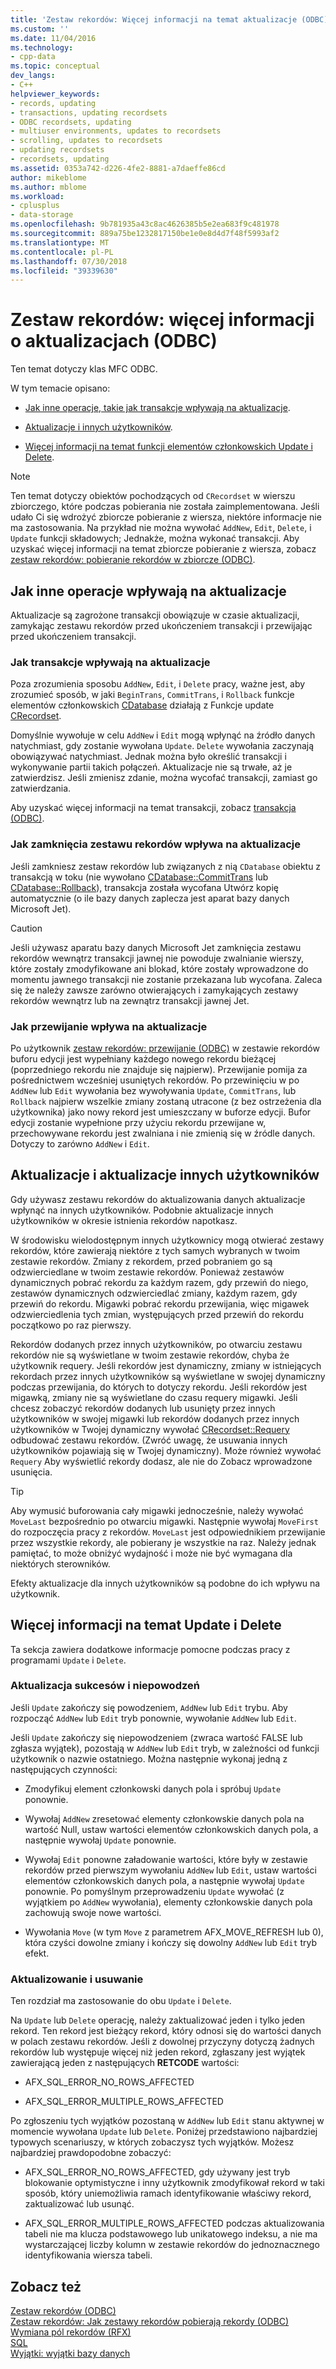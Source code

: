 ```yaml
---
title: 'Zestaw rekordów: Więcej informacji na temat aktualizacje (ODBC) | Dokumentacja firmy Microsoft'
ms.custom: ''
ms.date: 11/04/2016
ms.technology:
- cpp-data
ms.topic: conceptual
dev_langs:
- C++
helpviewer_keywords:
- records, updating
- transactions, updating recordsets
- ODBC recordsets, updating
- multiuser environments, updates to recordsets
- scrolling, updates to recordsets
- updating recordsets
- recordsets, updating
ms.assetid: 0353a742-d226-4fe2-8881-a7daeffe86cd
author: mikeblome
ms.author: mblome
ms.workload:
- cplusplus
- data-storage
ms.openlocfilehash: 9b781935a43c8ac4626385b5e2ea683f9c481978
ms.sourcegitcommit: 889a75be1232817150be1e0e8d4d7f48f5993af2
ms.translationtype: MT
ms.contentlocale: pl-PL
ms.lasthandoff: 07/30/2018
ms.locfileid: "39339630"
---
```

# <a name="recordset-more-about-updates-odbc"></a>Zestaw rekordów: więcej informacji o aktualizacjach (ODBC)
Ten temat dotyczy klas MFC ODBC.  
  
 W tym temacie opisano:  
  
-   [Jak inne operacje, takie jak transakcje wpływają na aktualizacje](#_core_how_transactions_affect_updates).  
  
-   [Aktualizacje i innych użytkowników](#_core_your_updates_and_the_updates_of_other_users).  
  
-   [Więcej informacji na temat funkcji elementów członkowskich Update i Delete](#_core_more_about_update_and_delete).  
  
> [!NOTE]
>  Ten temat dotyczy obiektów pochodzących od `CRecordset` w wierszu zbiorczego, które podczas pobierania nie została zaimplementowana. Jeśli udało Ci się wdrożyć zbiorcze pobieranie z wiersza, niektóre informacje nie ma zastosowania. Na przykład nie można wywołać `AddNew`, `Edit`, `Delete`, i `Update` funkcji składowych; Jednakże, można wykonać transakcji. Aby uzyskać więcej informacji na temat zbiorcze pobieranie z wiersza, zobacz [zestaw rekordów: pobieranie rekordów w zbiorcze (ODBC)](../../data/odbc/recordset-fetching-records-in-bulk-odbc.md).  
  
##  <a name="_core_how_other_operations_affect_updates"></a> Jak inne operacje wpływają na aktualizacje  
 Aktualizacje są zagrożone transakcji obowiązuje w czasie aktualizacji, zamykając zestawu rekordów przed ukończeniem transakcji i przewijając przed ukończeniem transakcji.  
  
###  <a name="_core_how_transactions_affect_updates"></a> Jak transakcje wpływają na aktualizacje  
 Poza zrozumienia sposobu `AddNew`, `Edit`, i `Delete` pracy, ważne jest, aby zrozumieć sposób, w jaki `BeginTrans`, `CommitTrans`, i `Rollback` funkcje elementów członkowskich [CDatabase](../../mfc/reference/cdatabase-class.md) działają z Funkcje update [CRecordset](../../mfc/reference/crecordset-class.md).  
  
 Domyślnie wywołuje w celu `AddNew` i `Edit` mogą wpłynąć na źródło danych natychmiast, gdy zostanie wywołana `Update`. `Delete` wywołania zaczynają obowiązywać natychmiast. Jednak można było określić transakcji i wykonywanie partii takich połączeń. Aktualizacje nie są trwałe, aż je zatwierdzisz. Jeśli zmienisz zdanie, można wycofać transakcji, zamiast go zatwierdzania.  
  
 Aby uzyskać więcej informacji na temat transakcji, zobacz [transakcja (ODBC)](../../data/odbc/transaction-odbc.md).  
  
###  <a name="_core_how_closing_the_recordset_affects_updates"></a> Jak zamknięcia zestawu rekordów wpływa na aktualizacje  
 Jeśli zamkniesz zestaw rekordów lub związanych z nią `CDatabase` obiektu z transakcją w toku (nie wywołano [CDatabase::CommitTrans](../../mfc/reference/cdatabase-class.md#committrans) lub [CDatabase::Rollback](../../mfc/reference/cdatabase-class.md#rollback)), transakcja została wycofana Utwórz kopię automatycznie (o ile bazy danych zaplecza jest aparat bazy danych Microsoft Jet).  
  
> [!CAUTION]
>  Jeśli używasz aparatu bazy danych Microsoft Jet zamknięcia zestawu rekordów wewnątrz transakcji jawnej nie powoduje zwalnianie wierszy, które zostały zmodyfikowane ani blokad, które zostały wprowadzone do momentu jawnego transakcji nie zostanie przekazana lub wycofana. Zaleca się że należy zawsze zarówno otwierających i zamykających zestawy rekordów wewnątrz lub na zewnątrz transakcji jawnej Jet.  
  
###  <a name="_core_how_scrolling_affects_updates"></a> Jak przewijanie wpływa na aktualizacje  
 Po użytkownik [zestaw rekordów: przewijanie (ODBC)](../../data/odbc/recordset-scrolling-odbc.md) w zestawie rekordów buforu edycji jest wypełniany każdego nowego rekordu bieżącej (poprzedniego rekordu nie znajduje się najpierw). Przewijanie pomija za pośrednictwem wcześniej usuniętych rekordów. Po przewinięciu w po `AddNew` lub `Edit` wywołania bez wywoływania `Update`, `CommitTrans`, lub `Rollback` najpierw wszelkie zmiany zostaną utracone (z bez ostrzeżenia dla użytkownika) jako nowy rekord jest umieszczany w buforze edycji. Bufor edycji zostanie wypełnione przy użyciu rekordu przewijane w, przechowywane rekordu jest zwalniana i nie zmienią się w źródle danych. Dotyczy to zarówno `AddNew` i `Edit`.  
  
##  <a name="_core_your_updates_and_the_updates_of_other_users"></a> Aktualizacje i aktualizacje innych użytkowników  
 Gdy używasz zestawu rekordów do aktualizowania danych aktualizacje wpłynąć na innych użytkowników. Podobnie aktualizacje innych użytkowników w okresie istnienia rekordów napotkasz.  
  
 W środowisku wielodostępnym innych użytkownicy mogą otwierać zestawy rekordów, które zawierają niektóre z tych samych wybranych w twoim zestawie rekordów. Zmiany z rekordem, przed pobraniem go są odzwierciedlane w twoim zestawie rekordów. Ponieważ zestawów dynamicznych pobrać rekordu za każdym razem, gdy przewiń do niego, zestawów dynamicznych odzwierciedlać zmiany, każdym razem, gdy przewiń do rekordu. Migawki pobrać rekordu przewijania, więc migawek odzwierciedlenia tych zmian, występujących przed przewiń do rekordu początkowo po raz pierwszy.  
  
 Rekordów dodanych przez innych użytkowników, po otwarciu zestawu rekordów nie są wyświetlane w twoim zestawie rekordów, chyba że użytkownik requery. Jeśli rekordów jest dynamiczny, zmiany w istniejących rekordach przez innych użytkowników są wyświetlane w swojej dynamiczny podczas przewijania, do których to dotyczy rekordu. Jeśli rekordów jest migawką, zmiany nie są wyświetlane do czasu requery migawki. Jeśli chcesz zobaczyć rekordów dodanych lub usunięty przez innych użytkowników w swojej migawki lub rekordów dodanych przez innych użytkowników w Twojej dynamiczny wywołać [CRecordset::Requery](../../mfc/reference/crecordset-class.md#requery) odbudować zestawu rekordów. (Zwróć uwagę, że usuwania innych użytkowników pojawiają się w Twojej dynamiczny). Może również wywołać `Requery` Aby wyświetlić rekordy dodasz, ale nie do Zobacz wprowadzone usunięcia.  
  
> [!TIP]
>  Aby wymusić buforowania cały migawki jednocześnie, należy wywołać `MoveLast` bezpośrednio po otwarciu migawki. Następnie wywołaj `MoveFirst` do rozpoczęcia pracy z rekordów. `MoveLast` jest odpowiednikiem przewijanie przez wszystkie rekordy, ale pobierany je wszystkie na raz. Należy jednak pamiętać, to może obniżyć wydajność i może nie być wymagana dla niektórych sterowników.  
  
 Efekty aktualizacje dla innych użytkowników są podobne do ich wpływu na użytkownik.  
  
##  <a name="_core_more_about_update_and_delete"></a> Więcej informacji na temat Update i Delete  
 Ta sekcja zawiera dodatkowe informacje pomocne podczas pracy z programami `Update` i `Delete`.  
  
### <a name="update-success-and-failure"></a>Aktualizacja sukcesów i niepowodzeń  
 Jeśli `Update` zakończy się powodzeniem, `AddNew` lub `Edit` trybu. Aby rozpocząć `AddNew` lub `Edit` tryb ponownie, wywołanie `AddNew` lub `Edit`.  
  
 Jeśli `Update` zakończy się niepowodzeniem (zwraca wartość FALSE lub zgłasza wyjątek), pozostają w `AddNew` lub `Edit` tryb, w zależności od funkcji użytkownik o nazwie ostatniego. Można następnie wykonaj jedną z następujących czynności:  
  
-   Zmodyfikuj element członkowski danych pola i spróbuj `Update` ponownie.  
  
-   Wywołaj `AddNew` zresetować elementy członkowskie danych pola na wartość Null, ustaw wartości elementów członkowskich danych pola, a następnie wywołaj `Update` ponownie.  
  
-   Wywołaj `Edit` ponowne załadowanie wartości, które były w zestawie rekordów przed pierwszym wywołaniu `AddNew` lub `Edit`, ustaw wartości elementów członkowskich danych pola, a następnie wywołaj `Update` ponownie. Po pomyślnym przeprowadzeniu `Update` wywołać (z wyjątkiem po `AddNew` wywołania), elementy członkowskie danych pola zachowują swoje nowe wartości.  
  
-   Wywołania `Move` (w tym `Move` z parametrem AFX_MOVE_REFRESH lub 0), która czyści dowolne zmiany i kończy się dowolny `AddNew` lub `Edit` tryb efekt.  
  
### <a name="update-and-delete"></a>Aktualizowanie i usuwanie  
 Ten rozdział ma zastosowanie do obu `Update` i `Delete`.  
  
 Na `Update` lub `Delete` operację, należy zaktualizować jeden i tylko jeden rekord. Ten rekord jest bieżący rekord, który odnosi się do wartości danych w polach zestawu rekordów. Jeśli z dowolnej przyczyny dotyczą żadnych rekordów lub występuje więcej niż jeden rekord, zgłaszany jest wyjątek zawierającą jeden z następujących **RETCODE** wartości:  
  
-   AFX_SQL_ERROR_NO_ROWS_AFFECTED  
  
-   AFX_SQL_ERROR_MULTIPLE_ROWS_AFFECTED  
  
 Po zgłoszeniu tych wyjątków pozostaną w `AddNew` lub `Edit` stanu aktywnej w momencie wywołana `Update` lub `Delete`. Poniżej przedstawiono najbardziej typowych scenariuszy, w których zobaczysz tych wyjątków. Możesz najbardziej prawdopodobne zobaczyć:  
  
-   AFX_SQL_ERROR_NO_ROWS_AFFECTED, gdy używany jest tryb blokowanie optymistyczne i inny użytkownik zmodyfikował rekord w taki sposób, który uniemożliwia ramach identyfikowanie właściwy rekord, zaktualizować lub usunąć.  
  
-   AFX_SQL_ERROR_MULTIPLE_ROWS_AFFECTED podczas aktualizowania tabeli nie ma klucza podstawowego lub unikatowego indeksu, a nie ma wystarczającej liczby kolumn w zestawie rekordów do jednoznacznego identyfikowania wiersza tabeli.  
  
## <a name="see-also"></a>Zobacz też  
 [Zestaw rekordów (ODBC)](../../data/odbc/recordset-odbc.md)   
 [Zestaw rekordów: Jak zestawy rekordów pobierają rekordy (ODBC)](../../data/odbc/recordset-how-recordsets-select-records-odbc.md)   
 [Wymiana pól rekordów (RFX)](../../data/odbc/record-field-exchange-rfx.md)   
 [SQL](../../data/odbc/sql.md)   
 [Wyjątki: wyjątki bazy danych](../../mfc/exceptions-database-exceptions.md)
